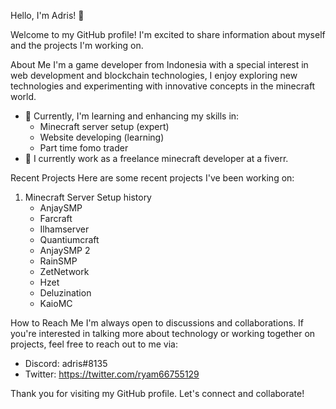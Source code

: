 Hello, I'm Adris! 👋

Welcome to my GitHub profile! I'm excited to share information about myself and the projects I'm working on.

About Me
I'm a game developer from Indonesia with a special interest in web development and blockchain technologies,
I enjoy exploring new technologies and experimenting with innovative concepts in the minecraft world.

- 🌱 Currently, I'm learning and enhancing my skills in:
  - Minecraft server setup (expert)
  - Website developing (learning)
  - Part time fomo trader
- 💼 I currently work as a freelance minecraft developer at a fiverr.

Recent Projects
Here are some recent projects I've been working on:

1. Minecraft Server Setup history
   - AnjaySMP
   - Farcraft
   - Ilhamserver
   - Quantiumcraft
   - AnjaySMP 2
   - RainSMP
   - ZetNetwork
   - Hzet
   - Deluzination
   - KaioMC

How to Reach Me
I'm always open to discussions and collaborations. If you're interested in talking more about technology or working together on projects, feel free to reach out to me via:

- Discord: adris#8135
- Twitter: https://twitter.com/ryam66755129

Thank you for visiting my GitHub profile. Let's connect and collaborate!

